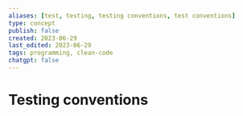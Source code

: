 ```yaml
---
aliases: [test, testing, testing conventions, test conventions]
type: concept
publish: false
created: 2023-06-29
last_edited: 2023-06-29
tags: programming, clean-code
chatgpt: false
---
```

# Testing conventions

